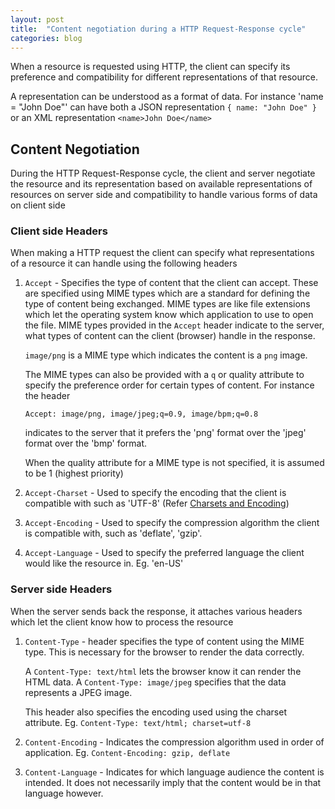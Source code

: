 ```yaml
---
layout: post
title:  "Content negotiation during a HTTP Request-Response cycle"
categories: blog
---
```


When a resource is requested using HTTP, the client can specify its preference and compatibility for different representations of that resource. 

A representation can be understood as a format of data. For instance 'name = "John Doe"' can have both a JSON representation `{ name: "John Doe" }` or an XML representation `<name>John Doe</name>`

## Content Negotiation

During the HTTP Request-Response cycle, the client and server negotiate the resource and its representation based on available representations of resources on server side and compatibility to handle various forms of data on client side

### Client side Headers 
When making a HTTP request the client can specify what representations of a resource it can handle using the following headers 

1. `Accept` - Specifies the type of content that the client can accept. These are specified using MIME types which are a standard for defining the type of content being exchanged. MIME types are like file extensions which let the operating system know which application to use to open the file. MIME types provided in the `Accept` header indicate to the server, what types of content can the client (browser) handle in the response.

   `image/png` is a MIME type which indicates the content is a `png` image. 

   The MIME types can also be provided with a `q` or quality attribute to specify the preference order for certain types of content. For instance the header
   
   `Accept: image/png, image/jpeg;q=0.9, image/bpm;q=0.8` 
   
   indicates to the server that it prefers the 'png' format over the 'jpeg' format over the 'bmp' format. 
   
   When the quality attribute for a MIME type is not specified, it is assumed to be 1 (highest priority)

2. `Accept-Charset` - Used to specify the encoding that the client is compatible with such as 'UTF-8' (Refer [Charsets and Encoding](https://dsinecos.github.io/blog/Unicode-and-UTF-8))

3. `Accept-Encoding` - Used to specify the compression algorithm the client is compatible with, such as 'deflate', 'gzip'.

4. `Accept-Language` - Used to specify the preferred language the client would like the resource in. Eg. 'en-US'


### Server side Headers

When the server sends back the response, it attaches various headers which let the client know how to process the resource

1. `Content-Type` - header specifies the type of content using the MIME type. This is necessary for the browser to render the data correctly.

   A `Content-Type: text/html` lets the browser know it can render the HTML data. A `Content-Type: image/jpeg` specifies that the data represents a JPEG image.

   This header also specifies the encoding used using the charset attribute. Eg. `Content-Type: text/html; charset=utf-8`

2. `Content-Encoding` - Indicates the compression algorithm used in order of application. Eg. `Content-Encoding: gzip, deflate` 

3. `Content-Language` - Indicates for which language audience the content is intended. It does not necessarily imply that the content would be in that language however.